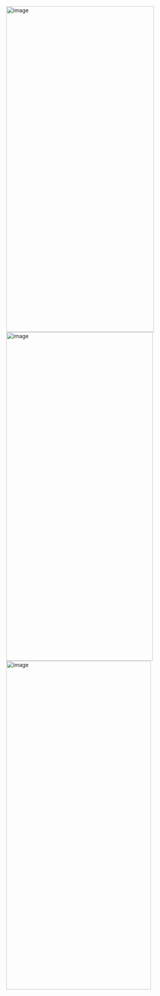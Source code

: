 <img width="388" height="854" alt="image" src="https://github.com/user-attachments/assets/6349c8b3-e71f-4336-98f2-6806276ec917" />
<img width="385" height="862" alt="image" src="https://github.com/user-attachments/assets/58189fb1-a8ba-40d7-8e1a-679666c96c85" />
<img width="380" height="862" alt="image" src="https://github.com/user-attachments/assets/6fb64219-4ea0-4563-9267-ec62a3e4c058" />
